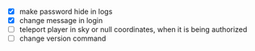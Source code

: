 - [x] make password hide in logs
- [x] change message in login
- [ ] teleport player in sky or null coordinates, when it is being authorized
- [ ] change version command 